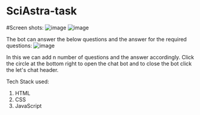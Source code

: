 # SciAstra-task

#Screen shots:
![image](https://github.com/Greninja28/SciAstra-task/assets/89766122/33afcffc-5401-4952-b4c1-bfbad1fc2d9c)
![image](https://github.com/Greninja28/SciAstra-task/assets/89766122/2fac86e7-9fb9-41c3-b0fb-b13cb6c2141c)

The bot can answer the below questions and the answer for the required questions: 
![image](https://github.com/Greninja28/SciAstra-task/assets/89766122/a804f06a-cc84-4cb0-940f-58e80ce2d3d5)

In this we can add n number of questions and the answer accordingly. Click the circle at the bottom right to open the chat bot and to close the bot click the let's chat header.

Tech Stack used: 
1. HTML
2. CSS
3. JavaScript
